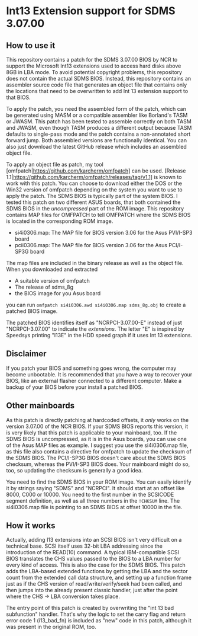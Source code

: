 Int13 Extension support for SDMS 3.07.00
========================================

How to use it
-------------

This repository contains a patch for the SDMS 3.07.00 BIOS by NCR to support the Microsoft Int13 extensions used to access hard disks above 8GB in LBA mode. To avoid potential copyright problems, this repository does not contain the actual SDMS BIOS. Instead, this repository contains an assembler source code file that generates an object file that contains only the locations that need to be overwritten to add Int 13 extension support to that BIOS.

To apply the patch, you need the assembled form of the patch, which can be generated using MASM or a compatible assembler like Borland's TASM or JWASM. This patch has been tested to assemble correctly on both TASM and JWASM, even though TASM produces a different output because TASM defaults to single-pass mode and the patch contains a non-annotated short forward jump. Both assembled versions are functionally identical. You can also just download the latest GitHub release which includes an assembled object file.

To apply an object file as patch, my tool [omfpatch|https://github.com/karcherm/omfpatch] can be used. [Release 1.1|https://github.com/karcherm/omfpatch/releases/tag/v1.1] is known to work with this patch. You can choose to download either the DOS or the Win32 version of omfpatch depending on the system you want to use to apply the patch. The SDMS BIOS is typically part of the system BIOS. I tested this patch on two different ASUS boards, that both contained the SDMS BIOS in the *uncompressed* part of the ROM image. This repository contains MAP files for OMFPATCH to tell OMFPATCH where the SDMS BIOS is located in the corresponding ROM image.

- si4i0306.map: The MAP file for BIOS version 3.06 for the Asus PVI/I-SP3 board
- pcii0306.map: The MAP file for BIOS version 3.06 for the Asus PCI/I-SP3G board

The map files are included in the binary release as well as the object file. When you downloaded and extracted
- A suitable version of omfpatch
- The release of sdms_8g
- the BIOS image for you Asus board

you can run `omfpatch si4i0306.awd si4i0306.map sdms_8g.obj` to create a patched BIOS image.

The patched BIOS identifies itself as "NCRPCI-3.07.00-E" instead of just "NCRPCI-3.07.00" to indicate the *extensions*. The letter "E" is inspired by Speedsys printing "I13E" in the HDD speed graph if it uses Int 13 extensions.

Disclaimer
----------

If you patch your BIOS and something goes wrong, the computer may become unbootable. It is recommended that you have a way to recover your BIOS, like an external flasher connected to a different computer. Make a backup of your BIOS before your install a patched BIOS.

Other mainboards
----------------

As this patch is directly patching at hardcoded offsets, it *only* works on the version 3.07.00 of the NCR BIOS. If your SDMS BIOS reports this version, it is very likely that this patch is applicable to your mainboard, too. If the SDMS BIOS is uncompressed, as it is in the Asus boards, you can use one of the Asus MAP files as example. I suggest you use the si4i0306.map file, as this file also contains a directive for omfpatch to update the checksum of the SDMS BIOS. The PCI/I-SP3G BIOS doesn't care about the SDMS BIOS checksum, whereas the PVI/I-SP3 BIOS does. Your mainboard might do so, too, so updating the checksum is generally a good idea.

You need to find the SDMS BIOS in your ROM image. You can easily identify it by strings saying "SDMS" and "NCRPCI". It should start at an offset like 8000, C000 or 10000. You need to the first number in the SCSICODE segment definition, as well as all three numbers in the `!CHKSUM` line. The si4i0306.map file is pointing to an SDMS BIOS at offset 10000 in the file.

How it works
------------

Actually, adding I13 extensions into an SCSI BIOS isn't very difficult on a technical base. SCSI itself uses 32-bit LBA addressing since the introduction of the READ(10) command. A typical IBM-compatible SCSI BIOS translates the CHS values passed to the BIOS to a LBA number for every kind of access. This is also the case for the SDMS BIOS. This patch adds the LBA-based extended functions by getting the LBA and the sector count from the extended call data structure, and setting up a function frame just as if the CHS version of read/write/verify/seek had been called, and then jumps into the already present classic handler, just after the point where the CHS -> LBA conversion takes place.

The entry point of this patch is created by overwriting the "int 13 bad subfunction" handler. That's why the logic to set the carry flag and return error code 1 (i13_bad_fn) is included as "new" code in this patch, although it was present in the original ROM, too.